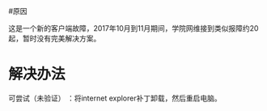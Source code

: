 <!-- TITLE: 故障 0 卡在“客户端连接中” -->
<!-- SUBTITLE: 本错误属于天翼校园客户端错误 -->


#原因

这是一个新的客户端故障，2017年10月到11月期间，学院网维接到类似报障约20起，暂时没有完美解决方案。  

# 解决办法

可尝试（未验证） ：将internet explorer补丁卸载，然后重启电脑。  